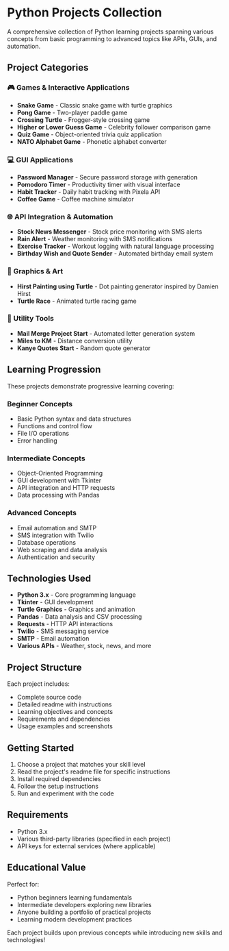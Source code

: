 # Python Projects Collection

A comprehensive collection of Python learning projects spanning various concepts from basic programming to advanced topics like APIs, GUIs, and automation.

## Project Categories

### 🎮 Games & Interactive Applications
- **Snake Game** - Classic snake game with turtle graphics
- **Pong Game** - Two-player paddle game
- **Crossing Turtle** - Frogger-style crossing game
- **Higher or Lower Guess Game** - Celebrity follower comparison game
- **Quiz Game** - Object-oriented trivia quiz application
- **NATO Alphabet Game** - Phonetic alphabet converter

### 💻 GUI Applications
- **Password Manager** - Secure password storage with generation
- **Pomodoro Timer** - Productivity timer with visual interface
- **Habit Tracker** - Daily habit tracking with Pixela API
- **Coffee Game** - Coffee machine simulator

### 🌐 API Integration & Automation
- **Stock News Messenger** - Stock price monitoring with SMS alerts
- **Rain Alert** - Weather monitoring with SMS notifications
- **Exercise Tracker** - Workout logging with natural language processing
- **Birthday Wish and Quote Sender** - Automated birthday email system

### 🎨 Graphics & Art
- **Hirst Painting using Turtle** - Dot painting generator inspired by Damien Hirst
- **Turtle Race** - Animated turtle racing game

### 🔧 Utility Tools
- **Mail Merge Project Start** - Automated letter generation system
- **Miles to KM** - Distance conversion utility
- **Kanye Quotes Start** - Random quote generator

## Learning Progression
These projects demonstrate progressive learning covering:

### Beginner Concepts
- Basic Python syntax and data structures
- Functions and control flow
- File I/O operations
- Error handling

### Intermediate Concepts
- Object-Oriented Programming
- GUI development with Tkinter
- API integration and HTTP requests
- Data processing with Pandas

### Advanced Concepts
- Email automation and SMTP
- SMS integration with Twilio
- Database operations
- Web scraping and data analysis
- Authentication and security

## Technologies Used
- **Python 3.x** - Core programming language
- **Tkinter** - GUI development
- **Turtle Graphics** - Graphics and animation
- **Pandas** - Data analysis and CSV processing
- **Requests** - HTTP API interactions
- **Twilio** - SMS messaging service
- **SMTP** - Email automation
- **Various APIs** - Weather, stock, news, and more

## Project Structure
Each project includes:
- Complete source code
- Detailed readme with instructions
- Learning objectives and concepts
- Requirements and dependencies
- Usage examples and screenshots

## Getting Started
1. Choose a project that matches your skill level
2. Read the project's readme file for specific instructions
3. Install required dependencies
4. Follow the setup instructions
5. Run and experiment with the code

## Requirements
- Python 3.x
- Various third-party libraries (specified in each project)
- API keys for external services (where applicable)

## Educational Value
Perfect for:
- Python beginners learning fundamentals
- Intermediate developers exploring new libraries
- Anyone building a portfolio of practical projects
- Learning modern development practices

Each project builds upon previous concepts while introducing new skills and technologies!